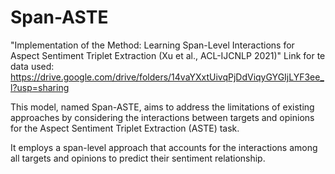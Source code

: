 # Span-ASTE
"Implementation of the Method: Learning Span-Level Interactions for Aspect Sentiment Triplet Extraction (Xu et al., ACL-IJCNLP 2021)"
Link for te data used: https://drive.google.com/drive/folders/14vaYXxtUivqPjDdViqyGYGIjLYF3ee_l?usp=sharing

This model, named Span-ASTE, aims to address the limitations of existing approaches by considering the interactions between targets and opinions for the Aspect Sentiment Triplet Extraction (ASTE) task.

It employs a span-level approach that accounts for the interactions among all targets and opinions to predict their sentiment relationship.
